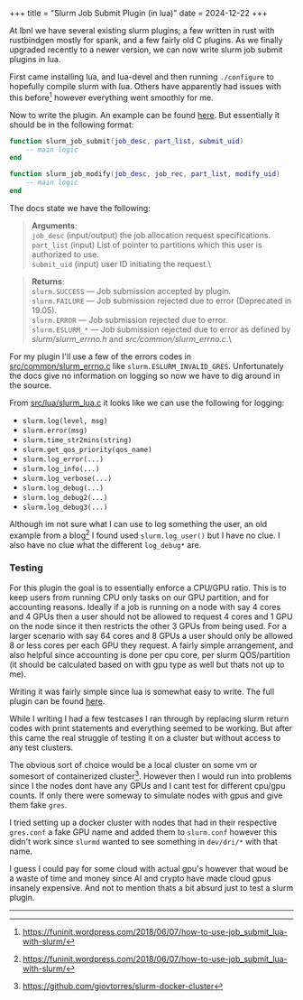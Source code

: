 +++
title = "Slurm Job Submit Plugin (in lua)"
date = 2024-12-22
+++

At lbnl we have several existing slurm plugins; a few written in rust with rustbindgen mostly for spank, and a few fairly old C plugins. As we finally upgraded recently to a newer version, we can now write slurm job submit plugins in lua.

First came installing lua, and lua-devel and then running `./configure` to hopefully compile slurm with lua. Others have apparently had issues with this before[^1] however everything went smoothly for me.

Now to write the plugin. An example can be found [here](https://github.com/SchedMD/slurm/blob/master/contribs/lua/job_submit.lua). But essentially it should be in the following format:

```lua
function slurm_job_submit(job_desc, part_list, submit_uid)
	-- main logic
end

function slurm_job_modify(job_desc, job_rec, part_list, modify_uid)
	-- main logic
end
```
The docs state we have the following:
>**Arguments**:\
`job_desc` (input/output) the job allocation request specifications.\
`part_list` (input) List of pointer to partitions which this user is authorized to use.\
`submit_uid` (input) user ID initiating the request.\

>**Returns**:\
`slurm.SUCCESS` — Job submission accepted by plugin.\
`slurm.FAILURE` — Job submission rejected due to error (Deprecated in 19.05).\
`slurm.ERROR` — Job submission rejected due to error.\
`slurm.ESLURM_*` — Job submission rejected due to error as defined by _slurm/slurm_errno.h_ and _src/common/slurm_errno.c_.\

For my plugin I'll use  a few of the errors codes in [src/common/slurm_errno.c](https://github.com/SchedMD/slurm/blob/master/src/common/slurm_errno.c)  like `slurm.ESLURM_INVALID_GRES`. Unfortunately the docs give no information on logging so now we have to dig around in the source.

From [src/lua/slurm_lua.c](https://github.com/SchedMD/slurm/blob/master/src/lua/slurm_lua.c) it looks like we can use the following for logging:
-   `slurm.log(level, msg)`
-   `slurm.error(msg)`
-   `slurm.time_str2mins(string)`
-   `slurm.get_qos_priority(qos_name)`
-   `slurm.log_error(...)`
-   `slurm.log_info(...)`
-   `slurm.log_verbose(...)`
-   `slurm.log_debug(...)`
-   `slurm.log_debug2(...)`
-   `slurm.log_debug3(...)`

Although im not sure what I can use to log something the user, an old example from a blog[^1] I found used `slurm.log_user()` but I have no clue. I also have no clue what the different `log_debug*` are.

###  Testing

For this plugin the goal is to essentially enforce a CPU/GPU ratio. This is to keep users from running CPU only tasks on our GPU partition, and for accounting reasons. Ideally if a job is running on a node with say 4 cores and 4 GPUs then a user should not be allowed to request 4 cores and 1 GPU on the node since it then restricts the other 3 GPUs from being used. For a larger scenario with say 64 cores and 8 GPUs a user should only be allowed 8 or less cores per each GPU they request. A fairly simple arrangement, and also helpful since accounting is done per cpu core, per slurm QOS/partition (it should be calculated based on with gpu type as well but thats not up to me).

Writing it was fairly simple since lua is somewhat easy to write. The full plugin can be found [here](https://github.com/xihn/lua-slurm-ratio/blob/main/job_submit.lua).

While I writing I had a few testcases I ran through by replacing slurm return codes with print statements and everything seemed to be working. But after this came the real struggle of testing it on a cluster but without access to any test clusters.

The obvious sort of choice would be a local cluster on some vm or somesort of containerized cluster[^2]. However then I would run into problems since I the nodes dont have any GPUs and I cant test for different cpu/gpu counts. If only there were someway to simulate nodes with gpus and give them fake `gres`.

I tried setting up a docker cluster with nodes that had in their respective `gres.conf` a fake GPU name and added them to `slurm.conf` however this didn't work since `slurmd` wanted to see something in `dev/dri/*` with that name.

I guess I could pay for some cloud with actual gpu's however that woud be a waste of time and money since AI and crypto have made cloud gpus insanely expensive. And not to mention thats a bit absurd just to test a slurm plugin.

---

[^1]: https://funinit.wordpress.com/2018/06/07/how-to-use-job_submit_lua-with-slurm/
[^2]: https://github.com/giovtorres/slurm-docker-cluster
